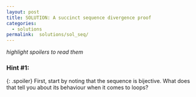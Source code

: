 ```yaml
---
layout: post
title: SOLUTION: A succinct sequence divergence proof
categories:
  - solutions
permalink:  solutions/sol_seq/
---
```

*highlight spoilers to read them*
### Hint #1:
{: .spoiler}
First, start by noting that the sequence is bijective. What does that tell you about its behaviour when it comes to loops?
